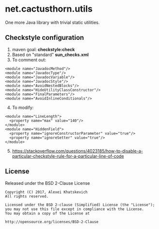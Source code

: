 # net.cactusthorn.utils

One more Java library with trivial static utilities.

## Checkstyle configuration
1. maven goal: **checkstyle:check**
2. Based on "standard" **sun_checks.xml**
3. To comment out:
```
<module name="JavadocMethod"/>
<module name="JavadocType"/>
<module name="JavadocVariable"/>
<module name="JavadocStyle"/>
<module name="AvoidNestedBlocks"/>
<module name="HideUtilityClassConstructor"/>
<module name="FinalParameters"/>
<module name="AvoidInlineConditionals"/>
```
4. To modify:
```
<module name="LineLength">
  <property name="max" value="140"/>
</module>
<module name="HiddenField">
  <property name="ignoreConstructorParameter" value="true"/>
  <property name="ignoreSetter" value="true"/>
</module>
```
5. https://stackoverflow.com/questions/4023185/how-to-disable-a-particular-checkstyle-rule-for-a-particular-line-of-code

## License
Released under the BSD 2-Clause License
```
Copyright (C) 2017, Alexei Khatskevich
All rights reserved.

Licensed under the BSD 2-clause (Simplified) License (the "License");
you may not use this file except in compliance with the License.
You may obtain a copy of the License at

http://opensource.org/licenses/BSD-2-Clause
```